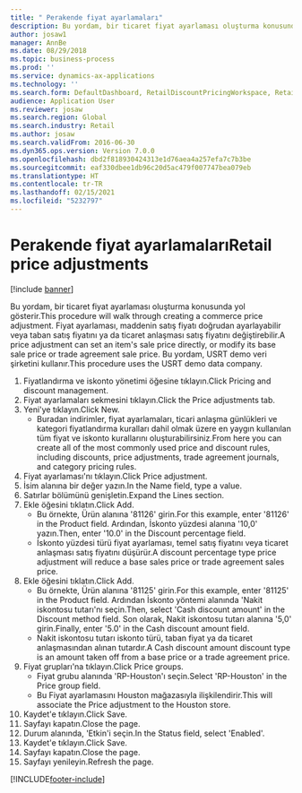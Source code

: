 ```yaml
---
title: " Perakende fiyat ayarlamaları"
description: Bu yordam, bir ticaret fiyat ayarlaması oluşturma konusunda yol gösterir.
author: josaw1
manager: AnnBe
ms.date: 08/29/2018
ms.topic: business-process
ms.prod: ''
ms.service: dynamics-ax-applications
ms.technology: ''
ms.search.form: DefaultDashboard, RetailDiscountPricingWorkspace, RetailPeriodicDiscount, RetailDiscountPriceGroup
audience: Application User
ms.reviewer: josaw
ms.search.region: Global
ms.search.industry: Retail
ms.author: josaw
ms.search.validFrom: 2016-06-30
ms.dyn365.ops.version: Version 7.0.0
ms.openlocfilehash: dbd2f818930424313e1d76aea4a257efa7c7b3be
ms.sourcegitcommit: eaf330dbee1db96c20d5ac479f007747bea079eb
ms.translationtype: HT
ms.contentlocale: tr-TR
ms.lasthandoff: 02/15/2021
ms.locfileid: "5232797"
---
```

# <a name="retail-price-adjustments"></a><span data-ttu-id="a0b3a-103"> Perakende fiyat ayarlamaları</span><span class="sxs-lookup"><span data-stu-id="a0b3a-103">Retail price adjustments</span></span>

[!include [banner](../includes/banner.md)]

<span data-ttu-id="a0b3a-104">Bu yordam, bir ticaret fiyat ayarlaması oluşturma konusunda yol gösterir.</span><span class="sxs-lookup"><span data-stu-id="a0b3a-104">This procedure will walk through creating a commerce price adjustment.</span></span> <span data-ttu-id="a0b3a-105">Fiyat ayarlaması, maddenin satış fiyatı doğrudan ayarlayabilir veya taban satış fiyatını ya da ticaret anlaşması satış fiyatını değiştirebilir.</span><span class="sxs-lookup"><span data-stu-id="a0b3a-105">A price adjustment can set an item's sale price directly, or modify its base sale price or trade agreement sale price.</span></span> <span data-ttu-id="a0b3a-106">Bu yordam, USRT demo veri şirketini kullanır.</span><span class="sxs-lookup"><span data-stu-id="a0b3a-106">This procedure uses the USRT demo data company.</span></span>

1. <span data-ttu-id="a0b3a-107">Fiyatlandırma ve iskonto yönetimi öğesine tıklayın.</span><span class="sxs-lookup"><span data-stu-id="a0b3a-107">Click Pricing and discount management.</span></span>
2. <span data-ttu-id="a0b3a-108">Fiyat ayarlamaları sekmesini tıklayın.</span><span class="sxs-lookup"><span data-stu-id="a0b3a-108">Click the Price adjustments tab.</span></span>
3. <span data-ttu-id="a0b3a-109">Yeni'ye tıklayın.</span><span class="sxs-lookup"><span data-stu-id="a0b3a-109">Click New.</span></span>
    * <span data-ttu-id="a0b3a-110">Buradan indirimler, fiyat ayarlamaları, ticari anlaşma günlükleri ve kategori fiyatlandırma kuralları dahil olmak üzere en yaygın kullanılan tüm fiyat ve iskonto kurallarını oluşturabilirsiniz.</span><span class="sxs-lookup"><span data-stu-id="a0b3a-110">From here you can create all of the most commonly used price and discount rules, including discounts, price adjustments, trade agreement journals, and category pricing rules.</span></span>  
4. <span data-ttu-id="a0b3a-111">Fiyat ayarlaması'nı tıklayın.</span><span class="sxs-lookup"><span data-stu-id="a0b3a-111">Click Price adjustment.</span></span>
5. <span data-ttu-id="a0b3a-112">İsim alanına bir değer yazın.</span><span class="sxs-lookup"><span data-stu-id="a0b3a-112">In the Name field, type a value.</span></span>
6. <span data-ttu-id="a0b3a-113">Satırlar bölümünü genişletin.</span><span class="sxs-lookup"><span data-stu-id="a0b3a-113">Expand the Lines section.</span></span>
7. <span data-ttu-id="a0b3a-114">Ekle öğesini tıklatın.</span><span class="sxs-lookup"><span data-stu-id="a0b3a-114">Click Add.</span></span>
    * <span data-ttu-id="a0b3a-115">Bu örnekte, Ürün alanına '81126' girin.</span><span class="sxs-lookup"><span data-stu-id="a0b3a-115">For this example, enter '81126' in the Product field.</span></span> <span data-ttu-id="a0b3a-116">Ardından, İskonto yüzdesi alanına '10,0' yazın.</span><span class="sxs-lookup"><span data-stu-id="a0b3a-116">Then, enter '10.0' in the Discount percentage field.</span></span>  
    * <span data-ttu-id="a0b3a-117">İskonto yüzdesi türü fiyat ayarlaması, temel satış fiyatını veya ticaret anlaşması satış fiyatını düşürür.</span><span class="sxs-lookup"><span data-stu-id="a0b3a-117">A discount percentage type price adjustment will reduce a base sales price or trade agreement sales price.</span></span>  
8. <span data-ttu-id="a0b3a-118">Ekle öğesini tıklatın.</span><span class="sxs-lookup"><span data-stu-id="a0b3a-118">Click Add.</span></span>
    * <span data-ttu-id="a0b3a-119">Bu örnekte, Ürün alanına '81125' girin.</span><span class="sxs-lookup"><span data-stu-id="a0b3a-119">For this example, enter '81125' in the Product field.</span></span> <span data-ttu-id="a0b3a-120">Ardından İskonto yöntemi alanında 'Nakit iskontosu tutarı'nı seçin.</span><span class="sxs-lookup"><span data-stu-id="a0b3a-120">Then, select 'Cash discount amount' in the Discount method field.</span></span>    <span data-ttu-id="a0b3a-121">Son olarak, Nakit iskontosu tutarı alanına '5,0' girin.</span><span class="sxs-lookup"><span data-stu-id="a0b3a-121">Finally, enter '5.0' in the Cash discount amount field.</span></span>  
    * <span data-ttu-id="a0b3a-122">Nakit iskontosu tutarı iskonto türü, taban fiyat ya da ticaret anlaşmasından alınan tutardır.</span><span class="sxs-lookup"><span data-stu-id="a0b3a-122">A Cash discount amount discount type is an amount taken off from a base price or a trade agreement price.</span></span>  
9. <span data-ttu-id="a0b3a-123">Fiyat grupları'na tıklayın.</span><span class="sxs-lookup"><span data-stu-id="a0b3a-123">Click Price groups.</span></span>
    * <span data-ttu-id="a0b3a-124">Fiyat grubu alanında 'RP-Houston'ı seçin.</span><span class="sxs-lookup"><span data-stu-id="a0b3a-124">Select 'RP-Houston' in the Price group field.</span></span>  
    * <span data-ttu-id="a0b3a-125">Bu Fiyat ayarlamasını Houston mağazasıyla ilişkilendirir.</span><span class="sxs-lookup"><span data-stu-id="a0b3a-125">This will associate the Price adjustment to the Houston store.</span></span>  
10. <span data-ttu-id="a0b3a-126">Kaydet'e tıklayın.</span><span class="sxs-lookup"><span data-stu-id="a0b3a-126">Click Save.</span></span>
11. <span data-ttu-id="a0b3a-127">Sayfayı kapatın.</span><span class="sxs-lookup"><span data-stu-id="a0b3a-127">Close the page.</span></span>
12. <span data-ttu-id="a0b3a-128">Durum alanında, 'Etkin'i seçin.</span><span class="sxs-lookup"><span data-stu-id="a0b3a-128">In the Status field, select 'Enabled'.</span></span>
13. <span data-ttu-id="a0b3a-129">Kaydet'e tıklayın.</span><span class="sxs-lookup"><span data-stu-id="a0b3a-129">Click Save.</span></span>
14. <span data-ttu-id="a0b3a-130">Sayfayı kapatın.</span><span class="sxs-lookup"><span data-stu-id="a0b3a-130">Close the page.</span></span>
15. <span data-ttu-id="a0b3a-131">Sayfayı yenileyin.</span><span class="sxs-lookup"><span data-stu-id="a0b3a-131">Refresh the page.</span></span>



[!INCLUDE[footer-include](../../includes/footer-banner.md)]